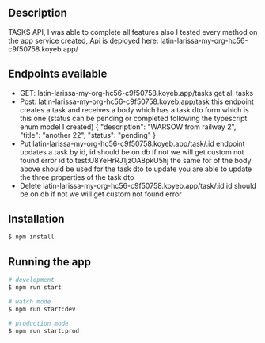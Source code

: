 ## Description

TASKS API, I was able to complete all features also I tested every method on the app service created, Api is deployed here: latin-larissa-my-org-hc56-c9f50758.koyeb.app/

## Endpoints available

- GET: latin-larissa-my-org-hc56-c9f50758.koyeb.app/tasks get all tasks
- Post: latin-larissa-my-org-hc56-c9f50758.koyeb.app/task this endpoint creates a task and receives a body which has a task dto form which is this one (status can be pending or completed following the typescript enum model I created) {
  "description": "WARSOW from railway 2",
  "title": "another 22",
  "status": "pending"
  }
- Put latin-larissa-my-org-hc56-c9f50758.koyeb.app/task/:id endpoint updates a task by id, id should be on db if not we will get custom not found error id to test:U8YeHrRJ1jzOA8pkU5hj the same for of the body above should be used for the task dto to update you are able to update the three properties of the task dto
- Delete latin-larissa-my-org-hc56-c9f50758.koyeb.app/task/:id id should be on db if not we will get custom not found error

## Installation

```bash
$ npm install
```

## Running the app

```bash
# development
$ npm run start

# watch mode
$ npm run start:dev

# production mode
$ npm run start:prod
```
